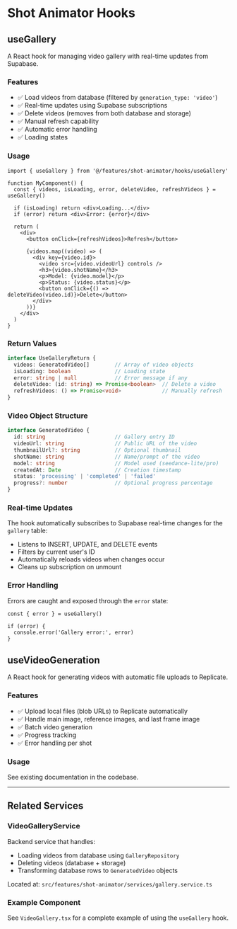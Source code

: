 # Shot Animator Hooks

## useGallery

A React hook for managing video gallery with real-time updates from Supabase.

### Features

- ✅ Load videos from database (filtered by `generation_type: 'video'`)
- ✅ Real-time updates using Supabase subscriptions
- ✅ Delete videos (removes from both database and storage)
- ✅ Manual refresh capability
- ✅ Automatic error handling
- ✅ Loading states

### Usage

```tsx
import { useGallery } from '@/features/shot-animator/hooks/useGallery'

function MyComponent() {
  const { videos, isLoading, error, deleteVideo, refreshVideos } = useGallery()

  if (isLoading) return <div>Loading...</div>
  if (error) return <div>Error: {error}</div>

  return (
    <div>
      <button onClick={refreshVideos}>Refresh</button>
      
      {videos.map((video) => (
        <div key={video.id}>
          <video src={video.videoUrl} controls />
          <h3>{video.shotName}</h3>
          <p>Model: {video.model}</p>
          <p>Status: {video.status}</p>
          <button onClick={() => deleteVideo(video.id)}>Delete</button>
        </div>
      ))}
    </div>
  )
}
```

### Return Values

```typescript
interface UseGalleryReturn {
  videos: GeneratedVideo[]        // Array of video objects
  isLoading: boolean              // Loading state
  error: string | null            // Error message if any
  deleteVideo: (id: string) => Promise<boolean>  // Delete a video
  refreshVideos: () => Promise<void>             // Manually refresh
}
```

### Video Object Structure

```typescript
interface GeneratedVideo {
  id: string                      // Gallery entry ID
  videoUrl: string                // Public URL of the video
  thumbnailUrl?: string           // Optional thumbnail
  shotName: string                // Name/prompt of the video
  model: string                   // Model used (seedance-lite/pro)
  createdAt: Date                 // Creation timestamp
  status: 'processing' | 'completed' | 'failed'
  progress?: number               // Optional progress percentage
}
```

### Real-time Updates

The hook automatically subscribes to Supabase real-time changes for the `gallery` table:

- Listens to INSERT, UPDATE, and DELETE events
- Filters by current user's ID
- Automatically reloads videos when changes occur
- Cleans up subscription on unmount

### Error Handling

Errors are caught and exposed through the `error` state:

```tsx
const { error } = useGallery()

if (error) {
  console.error('Gallery error:', error)
}
```

## useVideoGeneration

A React hook for generating videos with automatic file uploads to Replicate.

### Features

- ✅ Upload local files (blob URLs) to Replicate automatically
- ✅ Handle main image, reference images, and last frame image
- ✅ Batch video generation
- ✅ Progress tracking
- ✅ Error handling per shot

### Usage

See existing documentation in the codebase.

---

## Related Services

### VideoGalleryService

Backend service that handles:
- Loading videos from database using `GalleryRepository`
- Deleting videos (database + storage)
- Transforming database rows to `GeneratedVideo` objects

Located at: `src/features/shot-animator/services/gallery.service.ts`

### Example Component

See `VideoGallery.tsx` for a complete example of using the `useGallery` hook.
